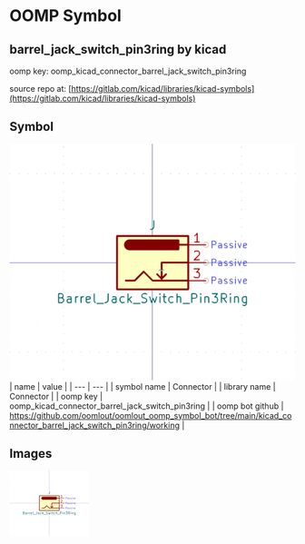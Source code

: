 # OOMP Symbol  
## barrel_jack_switch_pin3ring  by kicad  
  
oomp key: oomp_kicad_connector_barrel_jack_switch_pin3ring  
  
source repo at: [https://gitlab.com/kicad/libraries/kicad-symbols](https://gitlab.com/kicad/libraries/kicad-symbols)  
## Symbol  
  
[![working.png](working_600.png)](working.png)  
| name | value | 
| --- | --- | 
| symbol name | Connector | 
| library name | Connector | 
| oomp key | oomp_kicad_connector_barrel_jack_switch_pin3ring | 
| oomp bot github | https://github.com/oomlout/oomlout_oomp_symbol_bot/tree/main/kicad_connector_barrel_jack_switch_pin3ring/working | 
## Images  
  
[![working.png](working_140.png)](working.png)  
